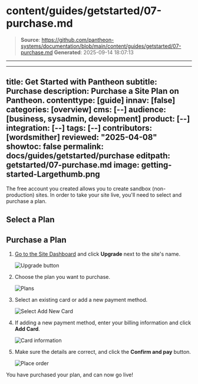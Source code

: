 # content/guides/getstarted/07-purchase.md

> **Source**: https://github.com/pantheon-systems/documentation/blob/main/content/guides/getstarted/07-purchase.md
> **Generated**: 2025-09-14 18:07:13

---

---
title: Get Started with Pantheon
subtitle: Purchase
description: Purchase a Site Plan on Pantheon.
contenttype: [guide]
innav: [false]
categories: [overview]
cms: [--]
audience: [business, sysadmin, development]
product: [--]
integration: [--]
tags: [--]
contributors: [wordsmither]
reviewed: "2025-04-08"
showtoc: false
permalink: docs/guides/getstarted/purchase
editpath: getstarted/07-purchase.md
image: getting-started-Largethumb.png
---

The free account you created allows you to create sandbox (non-production) sites.  In order to take your site live, you'll need to select and purchase a plan.

## Select a Plan

<Partial file="plans.md" />

## Purchase a Plan

1. [Go to the Site Dashboard](/guides/account-mgmt/workspace-sites-teams/sites#site-dashboard) and click **Upgrade** next to the site's name.

   ![Upgrade button](../../../images/dashboard/new-dashboard/2025/purchase-upgrade-plan-button.png)

1. Choose the plan you want to purchase.

   ![Plans](../../../images/dashboard/new-dashboard/2025/select-plan.png)

1. Select an existing card or add a new payment method.

   ![Select Add New Card](../../../images/dashboard/new-dashboard/2025/purchase-add-card-button.png)

1. If adding a new payment method, enter your billing information and click **Add Card**.

   ![Card information](../../../images/dashboard/new-dashboard/2025/purchase-add-card-info.png)

1. Make sure the details are correct, and click the **Confirm and pay** button.

   ![Place order](../../../images/dashboard/new-dashboard/2025/purchase-place-order.png)

You have purchased your plan, and can now go live!